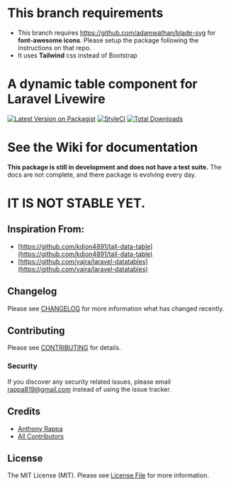 # This branch requirements
- This branch requires https://github.com/adamwathan/blade-svg for **font-awesome icons**. Please setup the package following the instructions on that repo.
- It uses **Tailwind** css instead of Bootstrap

# A dynamic table component for Laravel Livewire

[![Latest Version on Packagist](https://img.shields.io/packagist/v/tanthammar/tall-data-table.svg?style=flat-square)](https://packagist.org/packages/tanthammar/tall-data-table)
[![StyleCI](https://styleci.io/repos/250246992/shield?style=plastic)](https://github.styleci.io/repos/250246992)
[![Total Downloads](https://img.shields.io/packagist/dt/tanthammar/tall-data-table.svg?style=flat-square)](https://packagist.org/packages/tanthammar/tall-data-table)

# See the Wiki for documentation
**This package is still in development and does not have a test suite.**
The docs are not complete, and there package is evolving every day. 

# IT IS NOT STABLE YET.



## Inspiration From:

- [https://github.com/kdion4891/tall-data-table](https://github.com/kdion4891/tall-data-table)
- [https://github.com/yajra/laravel-datatables](https://github.com/yajra/laravel-datatables)

## Changelog

Please see [CHANGELOG](CHANGELOG.md) for more information what has changed recently.

## Contributing

Please see [CONTRIBUTING](CONTRIBUTING.md) for details.

### Security

If you discover any security related issues, please email rappa819@gmail.com instead of using the issue tracker.

## Credits

- [Anthony Rappa](https://github.com/tanthammar)
- [All Contributors](../../contributors)

## License

The MIT License (MIT). Please see [License File](LICENSE.md) for more information.

